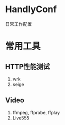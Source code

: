 # HandlyConf
日常工作配置

# 常用工具
## HTTP性能测试
1. wrk
2. seige

## Video
1. ffmpeg, ffprobe, ffplay
2. Live555
